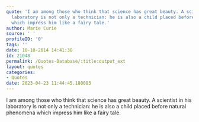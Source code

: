 ```yaml
---
quote: 'I am among those who think that science has great beauty. A scientist in his
  laboratory is not only a technician: he is also a child placed before natural phenomena
  which impress him like a fairy tale.'
author: Marie Curie
source: ' '
profileID: '0'
tags: ''
date: 10-10-2014 14:41:38
id: 21048
permalink: /Quotes-Database/:title:output_ext
layout: quotes
categories:
- Quotes
date: 2023-04-23 11:44:45.180083
---
```

I am among those who think that science has great beauty. A scientist in his laboratory is not only a technician: he is also a child placed before natural phenomena which impress him like a fairy tale.